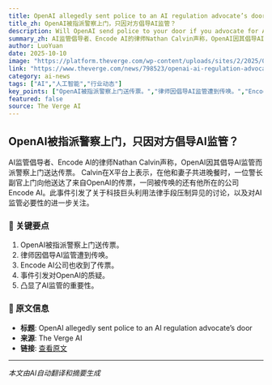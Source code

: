 ```yaml
---
title: OpenAI allegedly sent police to an AI regulation advocate’s door
title_zh: OpenAI被指派警察上门，只因对方倡导AI监管？
description: Will OpenAI send police to your door if you advocate for AI regulation?  Nathan Calvin, a lawyer who shapes policies surrounding the technology at Encode AI, claims OpenAI did just that. “One Tuesday 
summary_zh: AI监管倡导者、Encode AI的律师Nathan Calvin声称，OpenAI因其倡导AI监管而派警察上门送达传票。 Calvin在X平台上表示，在他和妻子共进晚餐时，一位警长副官上门向他送达了来自OpenAI的传票，一同被传唤的还有他所在的公司Encode AI。此事件引发了关于科技巨头利用法律手段压制异见的讨论，以及对AI监管必要性的进一步关注。
author: LuoYuan
date: 2025-10-10
image: "https://platform.theverge.com/wp-content/uploads/sites/2/2025/02/STK155_OPEN_AI_2025_CVirgiia_B.jpg?quality=90&strip=all&crop=0%2C10.732984293194%2C100%2C78.534031413613&w=1200"
link: "https://www.theverge.com/news/798523/openai-ai-regulation-advocates-subpoenas-police"
category: ai-news
tags: ["AI","人工智能","行业动态"]
key_points: ["OpenAI被指派警察上门送传票。","律师因倡导AI监管遭到传唤。","Encode AI公司也收到了传票。","事件引发对OpenAI的质疑。","凸显了AI监管的重要性。"]
featured: false
source: The Verge AI
---
```


## OpenAI被指派警察上门，只因对方倡导AI监管？

AI监管倡导者、Encode AI的律师Nathan Calvin声称，OpenAI因其倡导AI监管而派警察上门送达传票。 Calvin在X平台上表示，在他和妻子共进晚餐时，一位警长副官上门向他送达了来自OpenAI的传票，一同被传唤的还有他所在的公司Encode AI。此事件引发了关于科技巨头利用法律手段压制异见的讨论，以及对AI监管必要性的进一步关注。

### 🔑 关键要点
1. OpenAI被指派警察上门送传票。
2. 律师因倡导AI监管遭到传唤。
3. Encode AI公司也收到了传票。
4. 事件引发对OpenAI的质疑。
5. 凸显了AI监管的重要性。


### 📰 原文信息
- **标题**: OpenAI allegedly sent police to an AI regulation advocate’s door
- **来源**: The Verge AI
- **链接**: [查看原文](https://www.theverge.com/news/798523/openai-ai-regulation-advocates-subpoenas-police)

---
*本文由AI自动翻译和摘要生成*
